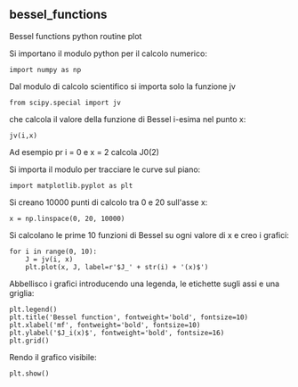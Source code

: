 ## bessel_functions
Bessel functions python routine plot

Si importano il modulo python per il calcolo numerico:

    import numpy as np

Dal modulo di calcolo scientifico si importa solo la funzione jv 

    from scipy.special import jv
    
che calcola il valore della funzione di Bessel i-esima nel punto x:

    jv(i,x)

Ad esempio pr i = 0 e x = 2 calcola J0(2) 

Si importa il modulo per tracciare le curve sul piano:

    import matplotlib.pyplot as plt

Si creano 10000 punti di calcolo tra 0 e 20 sull'asse x: 

    x = np.linspace(0, 20, 10000)

Si calcolano le prime 10 funzioni di Bessel su ogni valore di x e creo i grafici:

    for i in range(0, 10):
        J = jv(i, x)
        plt.plot(x, J, label=r'$J_' + str(i) + '(x)$')
        
Abbellisco i grafici introducendo una legenda, le etichette sugli assi e una griglia:

    plt.legend()
    plt.title('Bessel function', fontweight='bold', fontsize=10)
    plt.xlabel('mf', fontweight='bold', fontsize=10)
    plt.ylabel('$J_i(x)$', fontweight='bold', fontsize=16)
    plt.grid()

Rendo il grafico visibile:

    plt.show()

